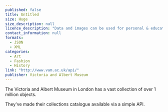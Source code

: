 ```yaml
---
published: false
title: Untitled
size: Huge
size_description: null
licence_description: "Data and images can be used for personal & educational purposes. For commercial use see http://collections.vam.ac.uk/information/information_commercialuse"
contact_information: null
formats: 
  - JSON
  - XML
categories: 
  - Art
  - Fashion
  - History
link: "http://www.vam.ac.uk/api/"
publisher: Victoria and Albert Museum
---
```


The Victoria and Albert Museum in London has a vast collection of over 1 million objects.

They've made their collections catalogue available via a simple API.
